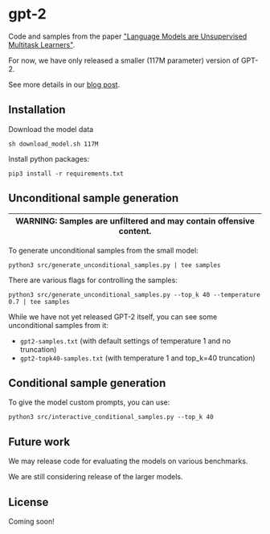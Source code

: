 # gpt-2

Code and samples from the paper ["Language Models are Unsupervised Multitask Learners"](https://d4mucfpksywv.cloudfront.net/better-language-models/language-models.pdf).

For now, we have only released a smaller (117M parameter) version of GPT-2.

See more details in our [blog post](https://blog.openai.com/better-language-models/).

## Installation

Download the model data
```
sh download_model.sh 117M
```

Install python packages:
```
pip3 install -r requirements.txt
```

## Unconditional sample generation

| WARNING: Samples are unfiltered and may contain offensive content. |
| --- |

To generate unconditional samples from the small model:
```
python3 src/generate_unconditional_samples.py | tee samples
```
There are various flags for controlling the samples:
```
python3 src/generate_unconditional_samples.py --top_k 40 --temperature 0.7 | tee samples
```

While we have not yet released GPT-2 itself, you can see some unconditional samples from it:
- `gpt2-samples.txt` (with default settings of temperature 1 and no truncation)
- `gpt2-topk40-samples.txt` (with temperature 1 and top_k=40 truncation)

## Conditional sample generation

To give the model custom prompts, you can use:
```
python3 src/interactive_conditional_samples.py --top_k 40
```

## Future work

We may release code for evaluating the models on various benchmarks.

We are still considering release of the larger models.

## License

Coming soon!
